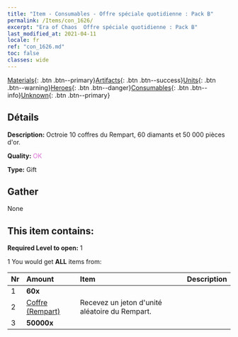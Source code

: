 ```yaml
---
title: "Item - Consumables - Offre spéciale quotidienne : Pack B"
permalink: /Items/con_1626/
excerpt: "Era of Chaos  Offre spéciale quotidienne : Pack B"
last_modified_at: 2021-04-11
locale: fr
ref: "con_1626.md"
toc: false
classes: wide
---
```

 [Materials](/fr/Items/){: .btn .btn--primary}[Artifacts](/fr/Items/Artifacts/){: .btn .btn--success}[Units](/fr/Items/Units/){: .btn .btn--warning}[Heroes](/fr/Items/Heroes/){: .btn .btn--danger}[Consumables](/fr/Items/Consumables/){: .btn .btn--info}[Unknown](/fr/Items/Unknown/){: .btn .btn--primary}

## Détails
 **Description:** Octroie 10 coffres du Rempart, 60 diamants et 50 000 pièces d'or.

 **Quality:** <span style="color: #DA70D6">OK</span>

 **Type:** Gift

## Gather

  None

## This item contains:

 **Required Level to open:** 1

 1 You would get **ALL** items  from:

  | Nr | Amount |     Item    | Description |
  |:---|:-------|:------------|:-----------:|
  | 1 |  **60x** | <i class="fas fa-gem"/> |  | 
  | 2 | [Coffre (Rempart)](/fr/Items/con_1270/) | Recevez un jeton d'unité aléatoire du Rempart. | 
  | 3 |  **50000x** | <i class="fas fa-coins"/> |  | 
